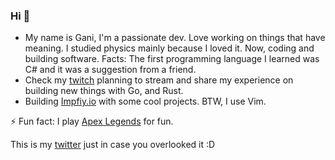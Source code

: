 ### Hi 👋

- My name is Gani, I'm a passionate dev. Love working on things that have meaning. I studied physics mainly because I loved it.
  Now, coding and building software. Facts: The first programming language I learned was C# and it was a suggestion from a friend.
- Check my [twitch](https://www.twitch.tv/ganiatp) planning to stream and share my experience on building new things with Go, and Rust.
- Building [Impfiy.io](https://github.com/Impfiy) with some cool projects. BTW, I use Vim.
  
⚡ Fun fact: I play [Apex Legends](https://twitter.com/PlayApex) for fun.


This is my [twitter](https://twitter.com/gani_atp) just in case you overlooked it :D
